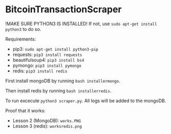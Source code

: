 # BitcoinTransactionScraper

!MAKE SURE PYTHON3 IS INSTALLED!
If not, use `sudo apt-get install python3` to do so.

Requirements:
- pip3: `sudo apt-get install python3-pip`
- requests: `pip3 install requests`
- beautifulsoup4: `pip3 install bs4`
- pymongo: `pip3 install pymongo`
- redis: `pip3 install redis`

First install mongoDB by running `bash installermongo`.

Then install redis by running `bash installerredis`.

To run excecute `python3 scraper.py`. All logs will be added to the mongoDB.

Proof that it works:
- Lesson 2 (MongoDB): `works.PNG`
- Lesson 3 (redis): `worksredis.png`
